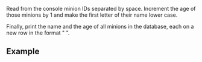 Read from the console minion IDs separated by space. Increment the age of those minions by 1 and make the first letter of their name lower case.

Finally, print the name and the age of all minions in the database, each on a new row in the format "<Name> <Age>".

## Example

